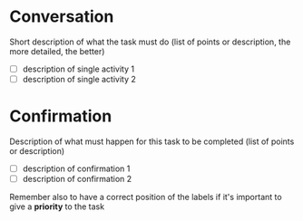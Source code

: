 # Conversation

Short description of what the task must do (list of points or description, the more detailed, the better)

- [ ] description of single activity 1
- [ ] description of single activity 2

# Confirmation

Description of what must happen for this task to be completed (list of points or description)

- [ ] description of confirmation 1
- [ ] description of confirmation 2

Remember also to have a correct position of the labels if it's important to give a **priority** to the task

